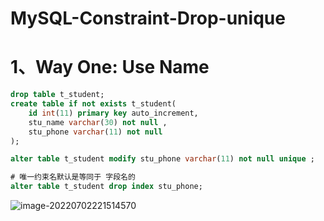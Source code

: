 # MySQL-Constraint-Drop-unique

# 1、Way One: Use Name

```sql
drop table t_student;
create table if not exists t_student(
    id int(11) primary key auto_increment,
    stu_name varchar(30) not null ,
    stu_phone varchar(11) not null
);

alter table t_student modify stu_phone varchar(11) not null unique ;
```

```sql
# 唯一约束名默认是等同于 字段名的
alter table t_student drop index stu_phone;
```

![image-20220702221514570](008-MySQL-Constraint-Drop-unique.assets/image-20220702221514570.png)
